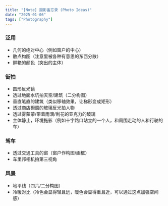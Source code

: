 ```yaml
---
title: "[Note] 摄影备忘录 (Photo Ideas)"
date: "2025-01-06"
tags: ["Photography"]
---
```



### 泛用

- 几何的绝对中心（例如窗户的中心）
- 散点构图（注意里被各种有意思的东西分散）
- 鲜艳的颜色（突出的主体）

### 街拍

- 圆形反光镜
- 透过地面水坑拍天空/建筑（二分构图）
- 垂直笔直的建筑（类似移轴效果，让梯形变成矩形）
- 透过商店橱窗的玻璃反光拍人物
- 透过雾蒙蒙/带着雨滴/刮花的亚克力的玻璃
- 主体静止，环境拖影（例如十字路口站立的一个人，和周围走动的人和行驶的车）

### 驾车

- 透过交通工具的窗（窗户作构图/画框）
- 车里邦相机拍第三视角

### 风景

- 地平线（四六/二分构图）
- 冷暖对比（冷色会显得轻且远，暖色会显得重且近，可以通过这点加强空间感）